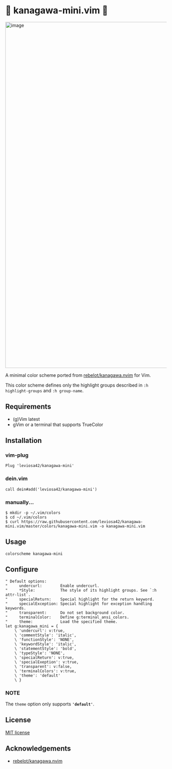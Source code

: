 # :ocean: kanagawa-mini.vim :ocean:

<img width="1080" alt="image" src="https://user-images.githubusercontent.com/101305426/222411520-ac1b4391-9314-43c8-b76a-bdd6bde61581.png">

A minimal color scheme ported from [rebelot/kanagawa.nvim] for Vim.

This color scheme defines only the highlight groups described in `:h highlight-groups` and `:h group-name`.

## Requirements

- (g)Vim latest
- gVim or a terminal that supports TrueColor

## Installation

### vim-plug

```vim
Plug 'leviosa42/kanagawa-mini'
```

### dein.vim

```vim
call dein#add('leviosa42/kanagawa-mini')
```

### manually...

```shell
$ mkdir -p ~/.vim/colors
$ cd ~/.vim/colors
$ curl https://raw.githubusercontent.com/leviosa42/kanagawa-mini.vim/master/colors/kanagawa-mini.vim -o kanagawa-mini.vim
```

## Usage

```vim
colorscheme kanagawa-mini
```

## Configure

```vim
" Default options:
"     undercurl:        Enable undercurl.
"     *Style:           The style of its highlight groups. See `:h attr-list`.
"     specialReturn:    Special highlight for the return keyword.
"     specialException: Special highlight for exception handling keywords.
"     transparent:      Do not set background color.
"     terminalColor:    Define g:terminal_ansi_colors.
"     theme:            Load the specified theme.
let g:kanagawa_mini = {
    \ 'undercurl': v:true,
    \ 'commentStyle': 'italic',
    \ 'functionStyle': 'NONE',
    \ 'keywordStyle': 'italic',
    \ 'statementStyle': 'bold',
    \ 'typeStyle': 'NONE',
    \ 'specialReturn': v:true,
    \ 'specialExeption': v:true,
    \ 'transparent': v:false,
    \ 'terminalColors': v:true,
    \ 'theme': 'default'
    \ }
```

### NOTE

The `theme` option only supports **`'default'`**.

## License

[MIT license](/LICENSE)

## Acknowledgements

- [rebelot/kanagawa.nvim]

<!-- links -->
[rebelot/kanagawa.nvim]: https://github.com/rebelot/kanagawa.nvim
[vim-plug]: https://github.com/junegunn/vim-plug
